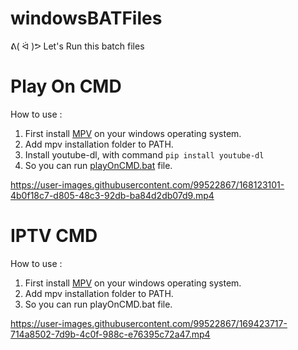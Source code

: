 # windowsBATFiles
ᕕ( ᐛ )ᕗ Let's Run this batch files

# Play On CMD
<p>How to use :</p>

1. First install [MPV](https://mpv.io/installation/) on your windows operating system.
2. Add mpv installation folder to PATH.
3. Install youtube-dl, with command `pip install youtube-dl`
4. So you can run [playOnCMD.bat](https://github.com/fandhikazhr/windowsBATFiles/blob/main/playOnCMD.bat) file.

https://user-images.githubusercontent.com/99522867/168123101-4b0f18c7-d805-48c3-92db-ba84d2db07d9.mp4

# IPTV CMD
<p>How to use :</p>

1. First install [MPV](https://mpv.io/installation/) on your windows operating system.
2. Add mpv installation folder to PATH.
3. So you can run playOnCMD.bat file.

https://user-images.githubusercontent.com/99522867/169423717-714a8502-7d9b-4c0f-988c-e76395c72a47.mp4

